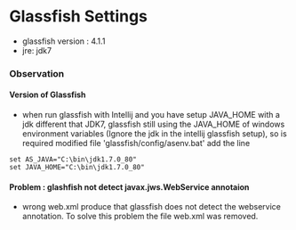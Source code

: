 Glassfish Settings
====================

* glassfish version : 4.1.1
* jre: jdk7

### Observation

#### Version of Glassfish

* when run glassfish with Intellij and you have setup JAVA_HOME
with a jdk different that JDK7, glassfish still using
the JAVA_HOME of windows environment variables (Ignore the jdk in the intellij glassfish setup),
so is required modified file 'glassfish/config/asenv.bat' add the line

```
set AS_JAVA="C:\bin\jdk1.7.0_80"
set JAVA_HOME="C:\bin\jdk1.7.0_80"
```

#### Problem : glashfish not detect javax.jws.WebService annotaion

* wrong web.xml produce that glassfish does not detect the webservice annotation. To solve
this problem the file web.xml was removed.